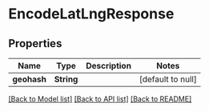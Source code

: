 # EncodeLatLngResponse
## Properties

| Name | Type | Description | Notes |
|------------ | ------------- | ------------- | -------------|
| **geohash** | **String** |  | [default to null] |

[[Back to Model list]](../README.md#documentation-for-models) [[Back to API list]](../README.md#documentation-for-api-endpoints) [[Back to README]](../README.md)

